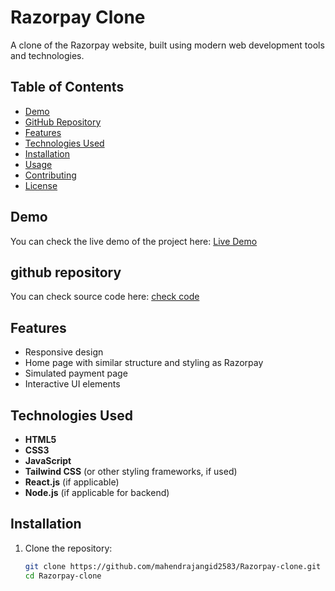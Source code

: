 # Razorpay Clone

A clone of the Razorpay website, built using modern web development tools and technologies.

## Table of Contents
- [Demo](#demo)
- [GitHub Repository](#github-repository)
- [Features](#features)
- [Technologies Used](#technologies-used)
- [Installation](#installation)
- [Usage](#usage)
- [Contributing](#contributing)
- [License](#license)


## Demo
You can check the live demo of the project here: [Live Demo](https://your-demo-link.com)
## github repository 
You can check source code here: [check code](https://github.com/mahendrajangid2583/Razorpay-clone.git)

## Features
- Responsive design
- Home page with similar structure and styling as Razorpay
- Simulated payment page
- Interactive UI elements

## Technologies Used
- **HTML5**
- **CSS3**
- **JavaScript**
- **Tailwind CSS** (or other styling frameworks, if used)
- **React.js** (if applicable)
- **Node.js** (if applicable for backend)

## Installation

1. Clone the repository:
   ```bash
   git clone https://github.com/mahendrajangid2583/Razorpay-clone.git
   cd Razorpay-clone
